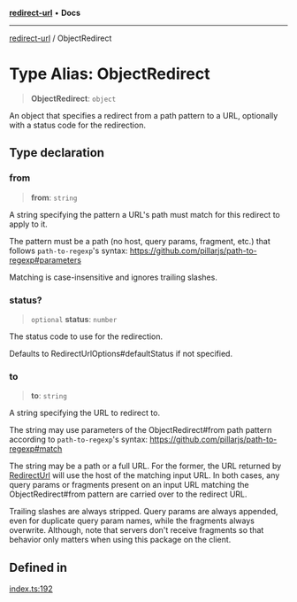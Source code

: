 [**redirect-url**](../readme.md) • **Docs**

---

[redirect-url](../globals.md) / ObjectRedirect

# Type Alias: ObjectRedirect

> **ObjectRedirect**: `object`

An object that specifies a redirect from a path pattern to a URL, optionally
with a status code for the redirection.

## Type declaration

### from

> **from**: `string`

A string specifying the pattern a URL's path must match for this redirect to
apply to it.

The pattern must be a path (no host, query params, fragment, etc.) that follows
`path-to-regexp`'s syntax: https://github.com/pillarjs/path-to-regexp#parameters

Matching is case-insensitive and ignores trailing slashes.

### status?

> `optional` **status**: `number`

The status code to use for the redirection.

Defaults to RedirectUrlOptions#defaultStatus if not specified.

### to

> **to**: `string`

A string specifying the URL to redirect to.

The string may use parameters of the ObjectRedirect#from path pattern according
to `path-to-regexp`'s syntax: https://github.com/pillarjs/path-to-regexp#match

The string may be a path or a full URL. For the former, the URL returned by
[RedirectUrl](RedirectUrl.md) will use the host of the matching input URL. In
both cases, any query params or fragments present on an input URL matching the
ObjectRedirect#from pattern are carried over to the redirect URL.

Trailing slashes are always stripped. Query params are always appended, even for
duplicate query param names, while the fragments always overwrite. Although,
note that servers don't receive fragments so that behavior only matters when
using this package on the client.

## Defined in

[index.ts:192](https://github.com/TomerAberbach/redirect-url/blob/4ea3b1ff21e8531a6e9e3b9c316a108c443a4f1f/src/index.ts#L192)
